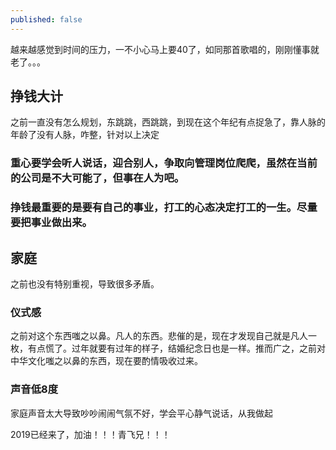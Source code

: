 ```yaml
---
published: false
---
```

越来越感觉到时间的压力，一不小心马上要40了，如同那首歌唱的，刚刚懂事就老了。。。

## 挣钱大计
之前一直没有怎么规划，东跳跳，西跳跳，到现在这个年纪有点捉急了，靠人脉的年龄了没有人脉，咋整，针对以上决定
### 重心要学会听人说话，迎合别人，争取向管理岗位爬爬，虽然在当前的公司是不大可能了，但事在人为吧。
### 挣钱最重要的是要有自己的事业，打工的心态决定打工的一生。尽量要把事业做出来。

## 家庭
之前也没有特别重视，导致很多矛盾。
### 仪式感
之前对这个东西嗤之以鼻。凡人的东西。悲催的是，现在才发现自己就是凡人一枚，有点慌了。过年就要有过年的样子，结婚纪念日也是一样。推而广之，之前对中华文化嗤之以鼻的东西，现在要酌情吸收过来。
### 声音低8度
家庭声音太大导致吵吵闹闹气氛不好，学会平心静气说话，从我做起

2019已经来了，加油！！！青飞兄！！！


